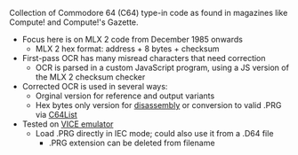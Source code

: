 Collection of Commodore 64 (C64) type-in code as found in magazines like Compute! and Compute!'s Gazette.
* Focus here is on MLX 2 code from December 1985 onwards
  * MLX 2 hex format: address + 8 bytes + checksum
* First-pass OCR has many misread characters that need correction
  *  OCR is parsed in a custom JavaScript program, using a JS version of the MLX 2 checksum checker
* Corrected OCR is used in several ways:
  * Orginal version for reference and output variants
  * Hex bytes only version for [disassembly](https://www.masswerk.at/6502/disassembler.html) or conversion to valid .PRG via [C64List](https://www.c64-wiki.com/wiki/C64list)
* Tested on [VICE emulator](https://vice-emu.sourceforge.io/)
  * Load .PRG directly in IEC mode; could also use it from a .D64 file
    * .PRG extension can be deleted from filename
